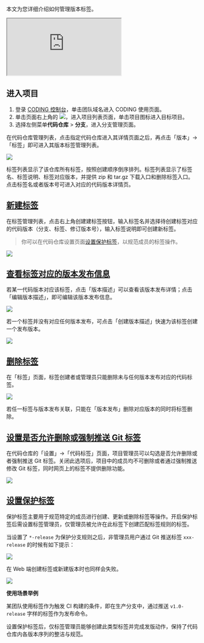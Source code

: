 本文为您详细介绍如何管理版本标签。

<div class="doc-video-mod"><iframe src="https://cloud.tencent.com/edu/learning/quick-play/2507-42344?source=gw.doc.media&withPoster=1&notip=1"></iframe></div>

## 进入项目

1. 登录 [CODING 控制台](https://console.cloud.tencent.com/coding)，单击团队域名进入 CODING 使用页面。
2. 单击页面右上角的 <img src ="https://main.qcloudimg.com/raw/d94a8e60dd3a41d0af07d72ae0e9d70e.png" style ="margin:0">，进入项目列表页面，单击项目图标进入目标项目。
3. 选择左侧菜单**代码仓库** > **分支**，进入分支管理页面。

在代码仓库管理列表，点击指定代码仓库进入其详情页面之后，再点击「版本」->「标签」即可进入其版本标签管理列表。

![](https://help-assets.codehub.cn/enterprise/20211105111845.png)

标签列表显示了该仓库所有标签，按照创建顺序倒序排列。标签列表显示了标签名、标签说明、标签对应版本，并提供 zip 和 tar.gz 下载入口和删除标签入口。点击标签名或者版本号可进入对应的代码版本详情页。

## [新建标签](#create-tag)

在标签管理列表，点击右上角创建建标签按钮，输入标签名并选择待创建标签对应的代码版本（分支、标签、修订版本号），输入标签说明即可创建新标签。

>你可以在代码仓库设置页面[设置保护标签](#protected-tag)，以规范成员的标签操作。

![](https://help-assets.codehub.cn/enterprise/20211102175451.png)

## [查看标签对应的版本发布信息](#view-release)

若某一代码版本对应该标签，点击「版本描述」可以查看该版本发布详情；点击「编辑版本描述」，即可编辑该版本发布信息。

![](https://help-assets.codehub.cn/enterprise/20211102175525.png)

若一个标签并没有对应任何版本发布，可点击「创建版本描述」快速为该标签创建一个发布版本。

![](https://help-assets.codehub.cn/enterprise/20211102175611.png)


## [删除标签](#delete-tag)

在「标签」页面，标签创建者或管理员只能删除未与任何版本发布对应的代码标签。

![](https://help-assets.codehub.cn/enterprise/20211102175640.png)

若任一标签与版本发布关联，只能在「版本发布」删除对应版本的同时将标签删除。

## [设置是否允许删除或强制推送 Git 标签](#protected-tag)

在代码仓库的「设置」->「代码标签」页面，项目管理员可以勾选是否允许删除或者强制推送 Git 标签。关闭此选项后，项目中的成员均不可删除或者通过强制推送修改 Git 标签，同时网页上的标签不提供删除功能。

![](https://help-assets.codehub.cn/enterprise/20210813144435.png)

## [设置保护标签](#protected-tag)

保护标签主要用于规范特定的成员进行创建、更新或删除标签等操作。开启保护标签后需设置标签管理员，仅管理员被允许在此标签下创建匹配标签规则的标签。

当设置了 `*-release` 为保护分支规则之后，非管理员用户通过 Git 推送标签 `xxx-release` 的时候有如下提示：

![](https://help-assets.codehub.cn/enterprise/20210305153450.png)

在 Web 端创建标签或新建版本时也同样会失败。

![](https://help-assets.codehub.cn/enterprise/20210305153646.png)

**使用场景举例**

某团队使用标签作为触发 CI 构建的条件，即在生产分支中，通过推送 `v1.0-release` 字样的标签作为发布命令。

设置保护标签后，仅标签管理员能够创建此类型标签并完成发版动作，保持了代码仓库内各版本序列的整洁与规范。
